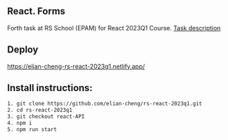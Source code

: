 ## React. Forms

Forth task at RS School (EPAM) for React 2023Q1 Course. [Task description](https://github.com/rolling-scopes-school/tasks/tree/master/react/modules/module04)

## Deploy

https://elian-cheng-rs-react-2023q1.netlify.app/

## Install instructions:

```bash
1. git clone https://github.com/elian-cheng/rs-react-2023q1.git
2. cd rs-react-2023q1
3. git checkout react-API
4. npm i
5. npm run start
```
